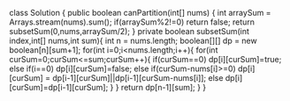 class Solution {
public boolean canPartition(int[] nums) {
int arraySum = Arrays.stream(nums).sum();
if(arraySum%2!=0)
return false;
return subsetSum(0,nums,arraySum/2);
}
private boolean subsetSum(int index,int[] nums,int sum){
int n = nums.length;
boolean[][] dp = new boolean[n][sum+1];
for(int i=0;i<nums.length;i++){
for(int curSum=0;curSum<=sum;curSum++){
if(curSum==0)
dp[i][curSum]=true;
else if(i==0)
dp[i][curSum]=false;
else if(curSum-nums[i]>=0)
dp[i][curSum] = dp[i-1][curSum]||dp[i-1][curSum-nums[i]];
else
dp[i][curSum]=dp[i-1][curSum];
}
}
return dp[n-1][sum];
}
}